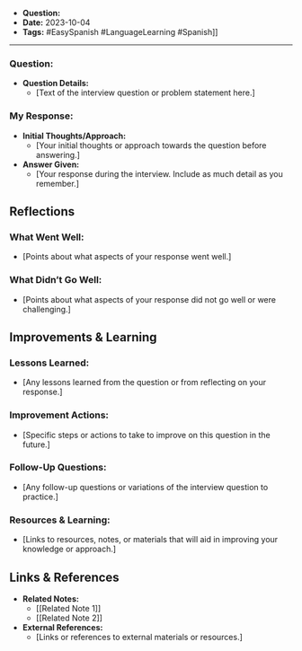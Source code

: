 
- **Question:** 
- **Date:** 2023-10-04
- **Tags:** #EasySpanish #LanguageLearning #Spanish]]
---
### Question:

- **Question Details:** 
    - [Text of the interview question or problem statement here.]

### My Response:

- **Initial Thoughts/Approach:** 
    - [Your initial thoughts or approach towards the question before answering.]
- **Answer Given:** 
    - [Your response during the interview. Include as much detail as you remember.]

## Reflections

### What Went Well:

- [Points about what aspects of your response went well.]
    
### What Didn’t Go Well:

- [Points about what aspects of your response did not go well or were challenging.]
    
## Improvements & Learning

### Lessons Learned:

- [Any lessons learned from the question or from reflecting on your response.]

### Improvement Actions:

- [Specific steps or actions to take to improve on this question in the future.]

### Follow-Up Questions:

- [Any follow-up questions or variations of the interview question to practice.]

### Resources & Learning:

- [Links to resources, notes, or materials that will aid in improving your knowledge or approach.]

## Links & References

- **Related Notes:**
    - [[Related Note 1]]
    - [[Related Note 2]]
- **External References:**
    - [Links or references to external materials or resources.]

